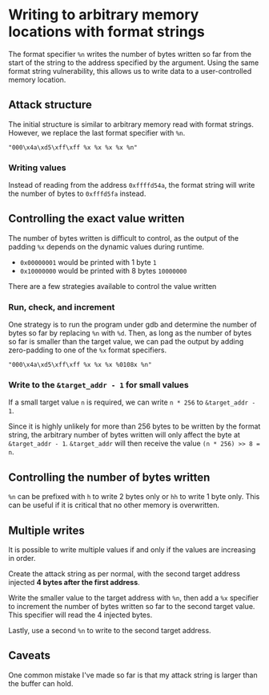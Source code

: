# Writing to arbitrary memory locations with format strings

The format specifier `%n` writes the number of bytes written so far from the start of the string to the address specified by the argument. Using the same format string vulnerability, this allows us to write data to a user-controlled memory location.

## Attack structure

The initial structure is similar to arbitrary memory read with format strings. However, we replace the last format specifier with `%n`.

`"000\x4a\xd5\xff\xff %x %x %x %x %n"`

### Writing values

Instead of reading from the address `0xffffd54a`, the format string will write the number of bytes to `0xfffd5fa` instead.

## Controlling the exact value written

The number of bytes written is difficult to control, as the output of the padding `%x` depends on the dynamic values during runtime.

* `0x00000001` would be printed with 1 byte `1`
* `0x10000000` would be printed with 8 bytes `10000000`

There are a few strategies available to control the value written

### Run, check, and increment

One strategy is to run the program under gdb and determine the number of bytes so far by replacing `%n` with `%d`. Then, as long as the number of bytes so far is smaller than the target value, we can pad the output by adding zero-padding to one of the `%x` format specifiers.

`"000\x4a\xd5\xff\xff %x %x %x %0108x %n"`

### Write to the `&target_addr - 1` for small values

If a small target value `n` is required, we can write `n * 256` to `&target_addr - 1`.

Since it is highly unlikely for more than 256 bytes to be written by the format string, the arbitrary number of bytes written will only affect the byte at `&target_addr - 1`. `&target_addr` will then receive the value `(n * 256) >> 8 = n`.

## Controlling the number of bytes written

`%n` can be prefixed with `h` to write 2 bytes only or `hh` to write 1 byte only. This can be useful if it is critical that no other memory is overwritten.

## Multiple writes

It is possible to write multiple values if and only if the values are increasing in order.

Create the attack string as per normal, with the second target address injected **4 bytes after the first address**.

Write the smaller value to the target address with `%n`, then add a `%x` specifier to increment the number of bytes written so far to the second target value. This specifier will read the 4 injected bytes.

Lastly, use a second `%n` to write to the second target address.

## Caveats

One common mistake I've made so far is that my attack string is larger than the buffer can hold.
